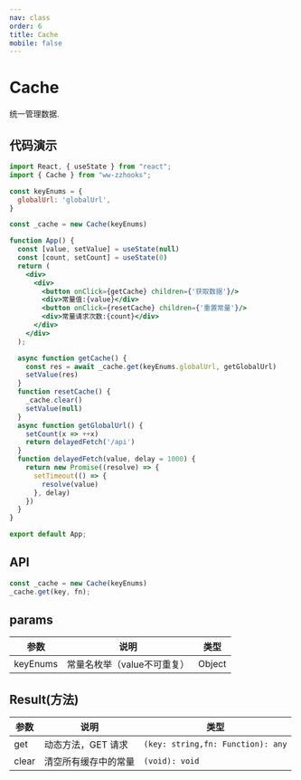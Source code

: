 ```yaml
---
nav: class
order: 6
title: Cache
mobile: false
---
```

# Cache

统一管理数据.

## 代码演示

```jsx
import React, { useState } from "react";
import { Cache } from "ww-zzhooks";

const keyEnums = {
  globalUrl: 'globalUrl',
}

const _cache = new Cache(keyEnums)

function App() {
  const [value, setValue] = useState(null)
  const [count, setCount] = useState(0)
  return (
    <div>
      <div>
        <button onClick={getCache} children={'获取数据'}/>
        <div>常量值:{value}</div>
        <button onClick={resetCache} children={'重置常量'}/>
        <div>常量请求次数:{count}</div>
      </div>
    </div>
  );

  async function getCache() {
    const res = await _cache.get(keyEnums.globalUrl, getGlobalUrl)
    setValue(res)
  }
  function resetCache() {
    _cache.clear()
    setValue(null)
  }
  async function getGlobalUrl() {
    setCount(x => ++x)
    return delayedFetch('/api')
  }
  function delayedFetch(value, delay = 1000) {
    return new Promise((resolve) => {
      setTimeout(() => {
        resolve(value)
      }, delay)
    })
  }
}

export default App;

```

## API

```js
const _cache = new Cache(keyEnums)
_cache.get(key, fn);
```

## params

| 参数     | 说明                        | 类型   |
| -------- | --------------------------- | ------ |
| keyEnums | 常量名枚举（value不可重复） | Object |

## Result(方法)

| 参数  | 说明                 | 类型                              |
| ----- | -------------------- | --------------------------------- |
| get   | 动态方法，GET 请求   | `(key: string,fn: Function): any` |
| clear | 清空所有缓存中的常量 | `(void): void`                    |
